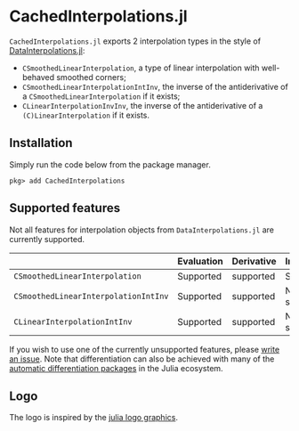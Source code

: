 # CachedInterpolations.jl

`CachedInterpolations.jl` exports 2 interpolation types in the style of [DataInterpolations.jl](https://github.com/SciML/DataInterpolations.jl):

- `CSmoothedLinearInterpolation`, a type of linear interpolation with well-behaved smoothed corners;
- `CSmoothedLinearInterpolationIntInv`, the inverse of the antiderivative of a `CSmoothedLinearInterpolation` if it exists;
- `CLinearInterpolationInvInv`, the inverse of the antiderivative of a `(C)LinearInterpolation` if it exists.

## Installation

Simply run the code below from the package manager.

```
pkg> add CachedInterpolations
```

## Supported features

Not all features for interpolation objects from `DataInterpolations.jl` are currently supported.

|                                     | Evaluation | Derivative    | Integration                                |
| ----------------------------------- | ---------- | ------------- | ------------------------------------------ |
| `CSmoothedLinearInterpolation`       | Supported  | supported     | Supported                                  |
| `CSmoothedLinearInterpolationIntInv` | Supported  | supported     | Not supported                              |
| `CLinearInterpolationIntInv`         | Supported  | supported     | Not supported                              |

If you wish to use one of the currently unsupported features, please [write an issue](https://github.com/SouthEndMusic/CachedInterpolations.jl/issues). Note that differentiation can also be achieved with many of the [automatic differentiation packages](https://juliadiff.org/#the_big_list) in the Julia ecosystem.

## Logo

The logo is inspired by the [julia logo graphics](https://github.com/JuliaLang/julia-logo-graphics).